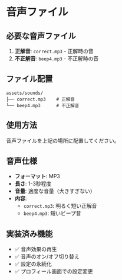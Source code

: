 # 音声ファイル

## 必要な音声ファイル

1. **正解音**: `correct.mp3` - 正解時の音
2. **不正解音**: `beep4.mp3` - 不正解時の音

## ファイル配置

```
assets/sounds/
├── correct.mp3    # 正解音
└── beep4.mp3      # 不正解音
```

## 使用方法

音声ファイルを上記の場所に配置してください。

## 音声仕様

- **フォーマット**: MP3
- **長さ**: 1-3秒程度
- **音量**: 適度な音量（大きすぎない）
- **内容**:
  - `correct.mp3`: 明るく短い正解音
  - `beep4.mp3`: 短いビープ音

## 実装済み機能

- ✅ 音声効果の再生
- ✅ 音声のオン/オフ切り替え
- ✅ 設定の永続化
- ✅ プロフィール画面での設定変更

